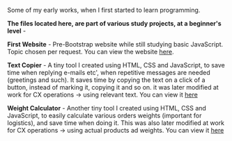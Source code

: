 Some of my early works, when I first started to learn programming.

<b>The files located here, are part of various study projects, at a beginner's level</b> -

<b>First Website</b> - Pre-Bootstrap website while still studying basic JavaScript. Topic chosen per request. You can view the website <a href="https://o-k-g.github.io/Study-projects/First%20website/index.html">here</a>.

<b>Text Copier</b> - A tiny tool I created using HTML, CSS and JavaScript, to save time when replying e-mails etc', when repetitive messages are needed (greetings and such). It saves time by copying the text on a click of a button, instead of marking it, copying it and so on. it was later modified at work for CX operations -> using relevant text. You can view it <a href="https://o-k-g.github.io/Study-projects/Text-Copier.html">here</a>

<b>Weight Calculator</b> - Another tiny tool I created using HTML, CSS and JavaScript, to easily calculate various orders weights (important for logistics), and save time when doing it. This was also later modified at work for CX operations -> using actual products ad weights. You can view it <a href="https://o-k-g.github.io/Study-projects/Weight-Calculator.html">here</a>
